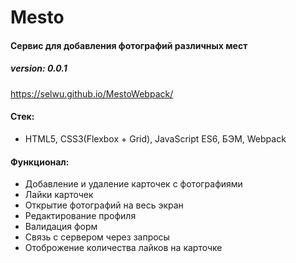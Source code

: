 # Mesto

#### Сервис для добавления фотографий различных мест

##### version: 0.0.1

https://selwu.github.io/MestoWebpack/
 
 
#### Стек: 
* HTML5, CSS3(Flexbox + Grid), JavaScript ES6, БЭМ, Webpack

#### Функционал:

* Добавление и удаление карточек с фотографиями
* Лайки карточек
* Открытие фотографий на весь экран
* Редактирование профиля
* Валидация форм
* Связь с сервером через запросы
* Отоброжение количества лайков на карточке
